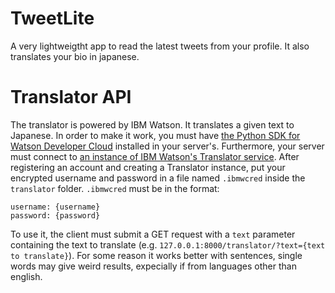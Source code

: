 # TweetLite
A very lightweigtht app to read the latest tweets from your profile. It also translates your bio in japanese.

# Translator API
The translator is powered by IBM Watson. It translates a given text to Japanese. In order to make it work, you must have [the Python SDK for Watson Developer Cloud](https://pypi.python.org/pypi/watson-developer-cloud) installed in your server's. Furthermore, your server must connect to [an instance of IBM Watson's Translator service](https://www.ibm.com/watson/developer-resources/). After registering an account and creating a Translator instance, put your encrypted username and password in a file named `.ibmwcred` inside the `translator` folder. `.ibmwcred` must be in the format: 
```
username: {username}
password: {password}
```
To use it, the client must submit a GET request with a `text` parameter containing the text to translate (e.g. `127.0.0.1:8000/translator/?text={text to translate}`). For some reason it works better with sentences, single words may give weird results, expecially if from languages other than english.
